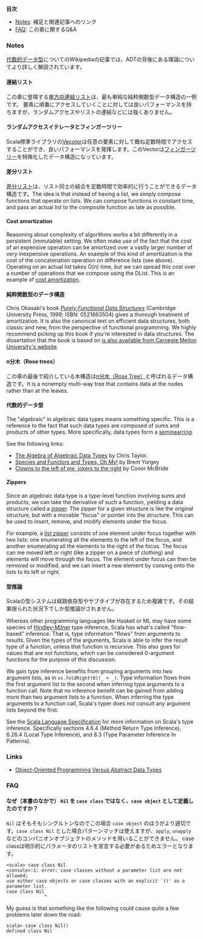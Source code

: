 __目次__
* [Notes](#notes): 補足と関連記事へのリンク 
* [FAQ](#faq): この章に関するQ&A

### Notes

[代数的データ型](http://en.wikipedia.org/wiki/Algebraic_data_type)についてのWikipediaの記事では、ADTの背後にある理論についてより詳しく解説されています。

#### 連結リスト ####

この章に登場する[単方向連結リスト](http://en.wikipedia.org/wiki/Linked_list)は、最も単純な純粋関数型データ構造の一例です。
要素に順番にアクセスしていくことに対しては良いパフォーマンスを持ちますが、ランダムアクセスやリストの連結などには強くありません。

#### ランダムアクセスイテレータとフィンガーツリー ####

Scala標準ライブラリの[Vecotor](http://www.scala-lang.org/api/current/index.html#scala.collection.immutable.Vector)は任意の要素に対して概ね定数時間でアクセスすることができ、良いパフォーマンスを発揮します。このVectorは[フィンガーツリー](http://en.wikipedia.org/wiki/Finger_tree)を特殊化したデータ構造になっています。

#### 差分リスト ####

[差分リスト](http://www.haskell.org/haskellwiki/Difference_list)は、リスト同士の結合を定数時間で効率的に行うことができるデータ構造です。The idea is that instead of having a list, we simply compose functions that operate on lists. We can compose functions in constant time, and pass an actual list to the composite function as late as possible.

#### Cost amortization ####

Reasoning about complexity of algorithms works a bit differently in a persistent (immutable) setting. We often make use of the fact that the cost of an expensive operation can be amortized over a vastly larger number of very inexpensive operations. An example of this kind of amortization is the cost of the concatenation operation on difference lists (see above). Operating on an actual list takes O(n) time, but we can spread this cost over a number of operations that we compose using the DList. This is an example of [cost amortization](http://en.wikipedia.org/wiki/Amortized_analysis).

#### 純粋関数型のデータ構造 ####

Chris Okasaki's book [_Purely Functional Data Structures_](http://books.google.com/books/about/Purely_Functional_Data_Structures.html?id=SxPzSTcTalAC) (Cambridge University Press, 1999; ISBN: 0521663504) gives a thorough treatment of amortization. It is also the canonical text on efficient data structures, both classic and new, from the perspective of functional programming. We highly recommend picking up this book if you're interested in data structures. The dissertation that the book is based on [is also available from Carnegie Mellon University's website](http://www.cs.cmu.edu/~rwh/theses/okasaki.pdf).

#### n分木（Rose trees） ####

この章の最後で紹介している木構造は[n分木（Rose Tree）](http://en.wikipedia.org/wiki/Rose_tree)と呼ばれるデータ構造です。It is a nonempty multi-way tree that contains data at the nodes rather than at the leaves.

#### 代数的データ型 ####

The "algebraic" in algebraic data types means something specific. This is a reference to the fact that such data types are composed of sums and products of other types. More specifically, data types form a [seminearring](http://en.wikipedia.org/wiki/Near-semiring).

See the following links:

* [The Algebra of Algebraic Data Types](http://chris-taylor.github.io/blog/2013/02/10/the-algebra-of-algebraic-data-types/) by Chris Taylor.
* [Species and Functors and Types, Oh My!](http://www.cis.upenn.edu/~byorgey/papers/species-pearl.pdf) by Brent Yorgey
* [Clowns to the left of me, jokers to the right](http://personal.cis.strath.ac.uk/~conor/Dissect.pdf) by Conor McBride

#### Zippers ####

Since an algebraic data type is a type-level function involving sums and products, we can take the derivative of such a function, yielding a data structure called a [zipper](http://en.wikipedia.org/wiki/Zipper_%28data_structure%29). The zipper for a given structure is like the original structure, but with a movable "focus" or pointer into the structure. This can be used to insert, remove, and modify elements under the focus.

For example, a [list zipper](http://eed3si9n.com/learning-scalaz/Zipper.html) consists of one element under focus together with two lists: one enumerating all the elements to the left of the focus, and another enumerating all the elements to the right of the focus. The focus can me moved left or right (like a zipper on a piece of clothing) and elements will move through the focus. The element under focus can then be removed or modified, and we can insert a new element by consing onto the lists to its left or right.

#### 型推論 ####

Scalaの型システムは経路依存型やサブタイプが存在するため複雑です。その結果限られた状況下でしか型推論がされません。

Whereas other programming languages like Haskell or ML may have some species of [Hindley-Milner](http://en.wikipedia.org/wiki/Hindley%E2%80%93Milner_type_system) type inference, Scala has what's called "flow-based" inference. That is, type information "flows" from arguments to results. Given the types of the arguments, Scala is able to infer the result type of a function, unless that function is recursive. This also goes for values that are not functions, which can be considered 0-argument functions for the purpose of this discussion. 

We gain type inference benefits from grouping arguments into two argument lists, as in `xs.foldRight(0)(_ + _)`. Type information flows from the first argument list to the second when inferring type arguments to a function call. Note that no inference benefit can be gained from adding more than two argument lists to a function. When inferring the type arguments to a function call, Scala's typer does not consult any argument lists beyond the first.

See the [Scala Language Specification](http://www.scala-lang.org/docu/files/ScalaReference.pdf) for more information on Scala's type inference. Specifically sections 4.6.4 (Method Return Type Inference), 6.26.4 (Local Type Inference), and 8.3 (Type Parameter Inference In Patterns).
### <a id="s4"/> Links

* [Object-Oriented Programming Versus
Abstract Data Types](http://www.cs.utexas.edu/users/wcook/papers/OOPvsADT/CookOOPvsADT90.pdf)


### FAQ

#### なぜ（本書のなかで） `Nil` を `case class` ではなく、`case object` として定義したのですか？

`Nil` はそもそもシングルトンなのでこの場合 `case object` のほうがより適切です。`case class Nil` とした場合パターンマッチは使えますが、`apply`, `unapply` などのコンパニオンオブジェクトのメソッドを用いることができません。 case classは明示的にパラメータのリストを宣言する必要があるためエラーとなります。

```
<scala> case class Nil
<console>:1: error: case classes without a parameter list are not allowed;
use either case objects or case classes with an explicit `()' as a parameter list.
case class Nil
              ^
```

My guess is that something like the following could cause quite a few problems later down the road:

```
scala> case class Nil()
defined class Nil
```
